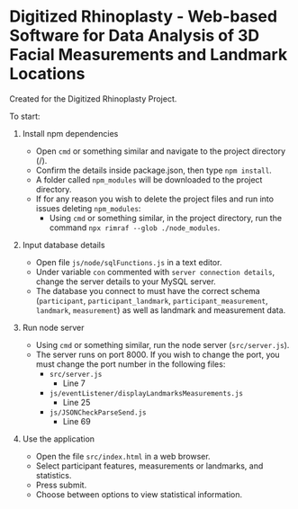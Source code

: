 # Digitized Rhinoplasty - Web-based Software for Data Analysis of 3D Facial Measurements and Landmark Locations
Created for the Digitized Rhinoplasty Project.

To start:

1. Install npm dependencies

    * Open ```cmd``` or something similar and navigate to the project directory (/).
    * Confirm the details inside package.json, then type ```npm install```.
    * A folder called ```npm_modules``` will be downloaded to the project directory.
    * If for any reason you wish to delete the project files and run into issues deleting ```npm_modules```:
        * Using ```cmd``` or something similar, in the project directory, run the command ```npx rimraf --glob ./node_modules```.
    
2. Input database details

    * Open file ```js/node/sqlFunctions.js``` in a text editor.
    * Under variable ```con``` commented with ```server connection details```, change the server details to your MySQL server.
    * The database you connect to must have the correct schema (```participant```, ```participant_landmark```, ```participant_measurement```, ```landmark```, ```measurement```) as well as landmark and measurement data.

3. Run node server

    * Using ```cmd``` or something similar, run the node server (```src/server.js```).
    * The server runs on port 8000. If you wish to change the port, you must change the port number in the following files:
        * ```src/server.js```
            * Line 7
        * ```js/eventListener/displayLandmarksMeasurements.js```
            * Line 25
        * ```js/JSONCheckParseSend.js```
            * Line 69

4. Use the application
    * Open the file ```src/index.html``` in a web browser.
    * Select participant features, measurements or landmarks, and statistics.
    * Press submit.
    * Choose between options to view statistical information.

